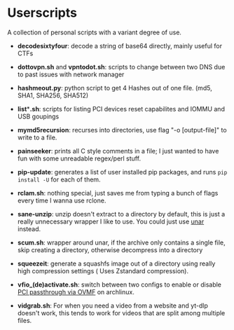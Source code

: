 # Userscripts

A collection of personal scripts with a variant degree of use.

 * **decodesixtyfour**: decode a string of base64 directly, mainly useful for CTFs

 * **dottovpn.sh** and **vpntodot.sh**: scripts to change between two DNS due to past issues with network manager

 * **hashmeout.py**: python script to get 4 Hashes out of one file. (md5, SHA1, SHA256, SHA512) 

 * **list**\***.sh**: scripts for listing PCI devices reset capabilites and IOMMU and USB goupings

 * **mymd5recursion**: recurses into directories, use flag "-o [output-file]" to write to a file.

* **painseeker**: prints all C style comments in a file; I just wanted to have fun with some unreadable regex/perl stuff.

* **pip-update**: generates a list of user installed pip packages, and runs `pip install -U` for each of them.

* **rclam.sh**: nothing special, just saves me from typing a bunch of flags every time I wanna use rclone.

* **sane-unzip**: unzip doesn't extract to a directory by default, this is just a really unnecessary wrapper I like to use. You could just use [unar](https://theunarchiver.com/command-line) instead.

* **scum.sh**: wrapper around unar, if the archive only contains a single file, skip creating a directory, otherwise decompress into a directory

* **squeezeit**: generate a squashfs image out of a directory using really high compression settings ( Uses Zstandard compression).

* **vfio_(de)activate.sh**: switch between two configs to enable or disable [PCI passthrough via OVMF](https://wiki.archlinux.org/title/PCI_passthrough_via_OVMF) on archlinux.

* **vidgrab.sh**: For when you need a video from a website and yt-dlp doesn't work, this tends to work for videos that are split among multiple files.

